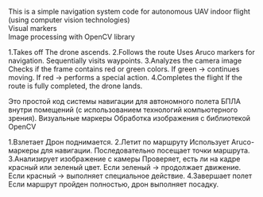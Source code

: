 This is a simple navigation system code for autonomous UAV indoor flight (using computer vision technologies)      
Visual markers                                                                                                        
Image processing with OpenCV library


1.Takes off
  The drone ascends.
2.Follows the route
  Uses Aruco markers for navigation.
  Sequentially visits waypoints.
3.Analyzes the camera image
  Checks if the frame contains red or green colors.
  If green → continues moving.
  If red → performs a special action.
4.Completes the flight
  If the route is fully completed, the drone lands.


Это простой код системы навигации для автономного полета БПЛА внутри помещений (с использованием технологий компьютерного зрения).
Визуальные маркеры
Обработка изображения с библиотекой OpenCV

1.Взлетает
  Дрон поднимается.
2.Летит по маршруту
  Использует Aruco-маркеры для навигации.
  Последовательно посещает точки маршрута.
3.Анализирует изображение с камеры
  Проверяет, есть ли на кадре красный или зеленый цвет.
  Если зеленый → продолжает движение.
  Если красный → выполняет специальное действие.
4.Завершает полет
  Если маршрут пройден полностью, дрон выполняет посадку.
